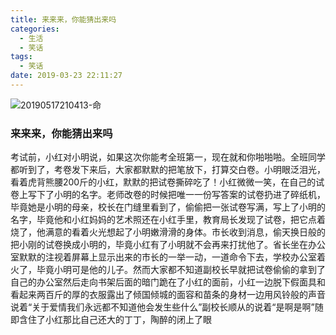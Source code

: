 ```yaml
---
title: 来来来，你能猜出来吗
categories:
  - 生活
  - 笑话
tags:
  - 笑话
date: 2019-03-23 22:11:27
---
```

![20190517210413-命](https://gitee.com/liushaofeng2018/imgs/raw/master/uPic/2020%2005/20190517210413-命%20.jpg)
<!--more-->

### 来来来，你能猜出来吗

 考试前，小红对小明说，如果这次你能考全班第一，现在就和你啪啪啪。全班同学都听到了，考卷发下来后，大家都默默的把笔放下，打算交白卷。小明眼泛泪光，看着虎背熊腰200斤的小红，默默的把试卷撕碎吃了！小红微微一笑，在自己的试卷上写下了小明的名字。老师改卷的时候把唯一一份写答案的试卷扔进了碎纸机，毕竟她是小明的母亲，校长在门缝里看到了，偷偷把一张试卷写满，写上了小明的名字，毕竟他和小红妈妈的艺术照还在小红手里，教育局长发现了试卷，把它点着烧了，他满意的看着火光想起了小明嫩滑滑的身体。市长收到消息，偷天换日般的把小刚的试卷换成小明的，毕竟小红有了小明就不会再来打扰他了。省长坐在办公室默默的注视着屏幕上显示出来的市长的一举一动，一道命令下去，学校办公室着火了，毕竟小明可是他的儿子。然而大家都不知道副校长早就把试卷偷偷的拿到了自己的办公室然后走向书架后面的暗门跪在了小红的面前，小红一边脱下假面具和看起来两百斤的厚的衣服露出了倾国倾城的面容和苗条的身材一边用风铃般的声音说着“关于爱情我们永远都不知道他会发生些什么”副校长顺从的说着“是啊是啊”随即含住了小红那比自己还大的丁丁，陶醉的闭上了眼